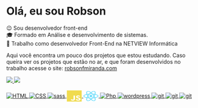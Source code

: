  # Olá, eu sou Robson
 😉  Sou desenvolvedor front-end </br>
 🎓 Formado em Análise e desenvolvimento de sistemas.</br>
 🚀 Trabalho como desenvolvedor Front-End na NETVIEW Informática</br>
 
 Aqui você encontra um pouco dos projetos que estou estudando. Caso queira ver os projetos que estão no ar, e que foram desenvolvidos no trabalho acesse o site:  <a href="https://robsonfmiranda.com">robsonfmiranda.com</a>
 

 <div>
  <a href="https://github.com/RobsonFerreira1992">
  <img height="180em" src="https://github-readme-stats.vercel.app/api?username=RobsonFerreira1992&show_icons=true&theme=dark&include_all_commits=true&count_private=true"/>
  <img height="180em" src="https://github-readme-stats.vercel.app/api/top-langs/?username=RobsonFerreira1992&layout=compact&langs_count=7&theme=dark"/>
</div>
 
  <div style="display: inline_block"><br>
    <img align="center" alt="HTML" height="30" width="40" src="https://cdn.jsdelivr.net/gh/devicons/devicon/icons/html5/html5-original.svg">
    <img align="center" alt="CSS" height="30" width="40" src="https://cdn.jsdelivr.net/gh/devicons/devicon/icons/css3/css3-original.svg">
    <img align="center" alt="sass" height="30" width="40" src="https://cdn.jsdelivr.net/gh/devicons/devicon/icons/sass/sass-original.svg">
    <img align="center" alt="Js" height="30" width="40" src="https://raw.githubusercontent.com/devicons/devicon/master/icons/javascript/javascript-plain.svg">
    <img align="center" alt="React" height="30" width="40" src="https://raw.githubusercontent.com/devicons/devicon/master/icons/react/react-original.svg">
    <img align="center" alt="Php" height="30" width="40" src="https://cdn.jsdelivr.net/gh/devicons/devicon/icons/php/php-original.svg">
    <img align="center" alt="wordpress" height="30" width="40" src="https://cdn.jsdelivr.net/gh/devicons/devicon/icons/wordpress/wordpress-original.svg">
    <img align="center" alt="git" height="30" width="40" src="https://cdn.jsdelivr.net/gh/devicons/devicon/icons/git/git-original.svg">
    <img align="center" alt="git" height="30" width="40" src="https://cdn.jsdelivr.net/gh/devicons/devicon/icons/typescript/typescript-original.svg" />
   <img align="center" alt="git" height="30" width="40" src="https://cdn.jsdelivr.net/gh/devicons/devicon/icons/jest/jest-plain.svg" />
  
  </div>
